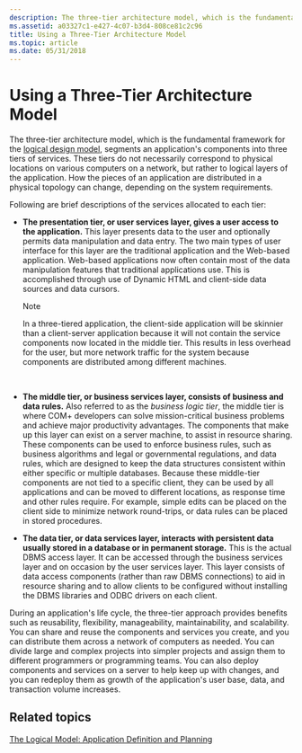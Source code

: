 ```yaml
---
description: The three-tier architecture model, which is the fundamental framework for the logical design model, segments an applications components into three tiers of services.
ms.assetid: a03327c1-e427-4c07-b3d4-808ce81c2c96
title: Using a Three-Tier Architecture Model
ms.topic: article
ms.date: 05/31/2018
---
```


# Using a Three-Tier Architecture Model

The three-tier architecture model, which is the fundamental framework for the [logical design model](the-logical-model--application-definition-and-planning.md), segments an application's components into three tiers of services. These tiers do not necessarily correspond to physical locations on various computers on a network, but rather to logical layers of the application. How the pieces of an application are distributed in a physical topology can change, depending on the system requirements.

Following are brief descriptions of the services allocated to each tier:

-   **The presentation tier, or user services layer, gives a user access to the application.** This layer presents data to the user and optionally permits data manipulation and data entry. The two main types of user interface for this layer are the traditional application and the Web-based application. Web-based applications now often contain most of the data manipulation features that traditional applications use. This is accomplished through use of Dynamic HTML and client-side data sources and data cursors.

    > [!Note]  
    > In a three-tiered application, the client-side application will be skinnier than a client-server application because it will not contain the service components now located in the middle tier. This results in less overhead for the user, but more network traffic for the system because components are distributed among different machines.

     

-   **The middle tier, or business services layer, consists of business and data rules.** Also referred to as the *business logic tier*, the middle tier is where COM+ developers can solve mission-critical business problems and achieve major productivity advantages. The components that make up this layer can exist on a server machine, to assist in resource sharing. These components can be used to enforce business rules, such as business algorithms and legal or governmental regulations, and data rules, which are designed to keep the data structures consistent within either specific or multiple databases. Because these middle-tier components are not tied to a specific client, they can be used by all applications and can be moved to different locations, as response time and other rules require. For example, simple edits can be placed on the client side to minimize network round-trips, or data rules can be placed in stored procedures.

-   **The data tier, or data services layer, interacts with persistent data usually stored in a database or in permanent storage.** This is the actual DBMS access layer. It can be accessed through the business services layer and on occasion by the user services layer. This layer consists of data access components (rather than raw DBMS connections) to aid in resource sharing and to allow clients to be configured without installing the DBMS libraries and ODBC drivers on each client.

During an application's life cycle, the three-tier approach provides benefits such as reusability, flexibility, manageability, maintainability, and scalability. You can share and reuse the components and services you create, and you can distribute them across a network of computers as needed. You can divide large and complex projects into simpler projects and assign them to different programmers or programming teams. You can also deploy components and services on a server to help keep up with changes, and you can redeploy them as growth of the application's user base, data, and transaction volume increases.

## Related topics

<dl> <dt>

[The Logical Model: Application Definition and Planning](the-logical-model--application-definition-and-planning.md)
</dt> </dl>

 

 



